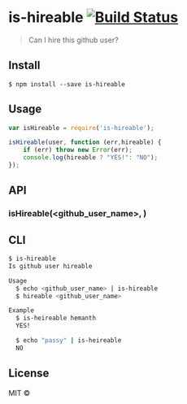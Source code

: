 # is-hireable [![Build Status](https://travis-ci.org/hemanth/is-hireable.svg?branch=master)](https://travis-ci.org/hemanth/is-hireable)

> Can I hire this github user?


## Install

```
$ npm install --save is-hireable
```


## Usage

```js
var isHireable = require('is-hireable');

isHireable(user, function (err,hireable) {
	if (err) throw new Error(err);
	console.log(hireable ? "YES!": "NO");
});
```


## API

### isHireable(<github_user_name>, <callback>)

## CLI

```sh
$ is-hireable
Is github user hireable

Usage
  $ echo <github_user_name> | is-hireable
  $ hireable <github_user_name>

Example
  $ is-heireable hemanth
  YES!

  $ echo "passy" | is-heireable
  NO
```

## License

MIT © [](http://h3manth.com)
